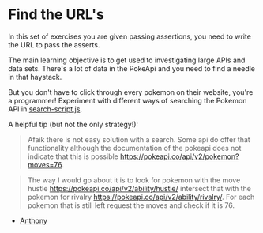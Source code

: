# Find the URL's

In this set of exercises you are given passing assertions, you need to write the URL to pass the asserts.

The main learning objective is to get used to investigating large APIs and data sets.  There's a lot of data in the PokeApi and you need to find a needle in that haystack.

But you don't have to click through every pokemon on their website, you're a programmer!  Experiment with different ways of searching the Pokemon API in [search-script.js](./search-script.js).

A helpful tip (but not the only strategy!):

> Afaik there is not easy solution with a search.
> Some api do offer that functionality although the documentation of the pokeapi does not indicate that this is possible https://pokeapi.co/api/v2/pokemon?moves=76.

> The way I would go about it is to look for pokemon with the move hustle
> https://pokeapi.co/api/v2/ability/hustle/ intersect that with the pokemon for rivalry https://pokeapi.co/api/v2/ability/rivalry/. For each pokemon that is still left request the moves and check if it is 76.

- [Anthony](https://github.com/HackYourFutureBelgium/class-8/issues/324#issuecomment-626233830)
